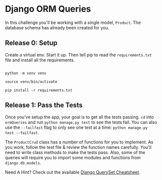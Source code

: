 # Django ORM Queries

In this challenge you'll be working with a single model, `Product`. The database schema has already been created for you.


## Release 0: Setup
Create a virtual env. Start it up. Then tell pip to read the `requirements.txt` file and install all the requirements. 

```

python -m venv venv 

source venv/bin/activate

pip install -r requirements.txt

```

## Release 1: Pass the Tests

Once you've setup the app, your goal is to get all the tests passing. `cd` into `ormQueries` and run `python manage.py test` to see the tests fail.  You can also use the `--failfast` flag to only see one test at a time: `python manage.py test --failfast`.

The `ProductCrud` class has a number of functions for you to implement. As you work, follow the test file & review the function names carefully. You'll need to write class methods to make the tests pass. Also, some of the queries will require you to import some modules and functions from `django.db.models`. 


Need A Hint? Check out the available [Django QuerySet Cheatsheet](https://github.com/chrisdl/Django-QuerySet-Cheatsheet).
